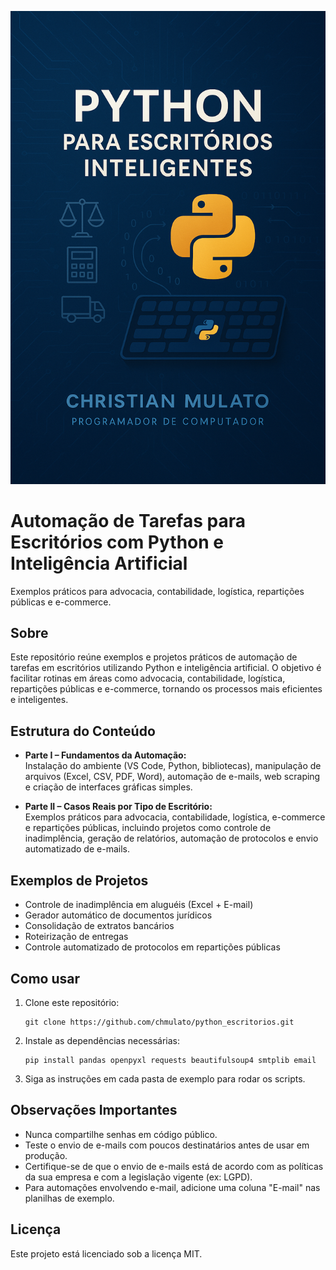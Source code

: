 ![Capa do livro Python para Escritórios Inteligentes](images/capa.png)

# Automação de Tarefas para Escritórios com Python e Inteligência Artificial

Exemplos práticos para advocacia, contabilidade, logística, repartições públicas e e-commerce.

## Sobre

Este repositório reúne exemplos e projetos práticos de automação de tarefas em escritórios utilizando Python e inteligência artificial. O objetivo é facilitar rotinas em áreas como advocacia, contabilidade, logística, repartições públicas e e-commerce, tornando os processos mais eficientes e inteligentes.

## Estrutura do Conteúdo

- **Parte I – Fundamentos da Automação:**  
  Instalação do ambiente (VS Code, Python, bibliotecas), manipulação de arquivos (Excel, CSV, PDF, Word), automação de e-mails, web scraping e criação de interfaces gráficas simples.

- **Parte II – Casos Reais por Tipo de Escritório:**  
  Exemplos práticos para advocacia, contabilidade, logística, e-commerce e repartições públicas, incluindo projetos como controle de inadimplência, geração de relatórios, automação de protocolos e envio automatizado de e-mails.

## Exemplos de Projetos

- Controle de inadimplência em aluguéis (Excel + E-mail)
- Gerador automático de documentos jurídicos
- Consolidação de extratos bancários
- Roteirização de entregas
- Controle automatizado de protocolos em repartições públicas

## Como usar

1. Clone este repositório:
   ```
   git clone https://github.com/chmulato/python_escritorios.git
   ```
2. Instale as dependências necessárias:
   ```
   pip install pandas openpyxl requests beautifulsoup4 smtplib email
   ```
3. Siga as instruções em cada pasta de exemplo para rodar os scripts.

## Observações Importantes

- Nunca compartilhe senhas em código público.
- Teste o envio de e-mails com poucos destinatários antes de usar em produção.
- Certifique-se de que o envio de e-mails está de acordo com as políticas da sua empresa e com a legislação vigente (ex: LGPD).
- Para automações envolvendo e-mail, adicione uma coluna "E-mail" nas planilhas de exemplo.

## Licença

Este projeto está licenciado sob a licença MIT.